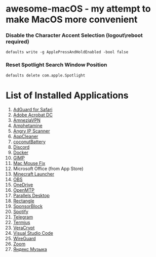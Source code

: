# awesome-macOS - my attempt to make MacOS more convenient
### Disable the Character Accent Selection (logout\reboot required)
```defaults write -g ApplePressAndHoldEnabled -bool false```

### Reset Spotlight Search Window Position
```defaults delete com.apple.Spotlight```


# List of Installed Applications

1. [AdGuard for Safari](https://adguard.com/)
2. [Adobe Acrobat DC](https://get.adobe.com/reader/)
3. [AmneziaVPN](https://amnezia-vpn.org/)
4. [Amphetamine](https://apps.apple.com/us/app/amphetamine/id937984704)
5. [Angry IP Scanner](https://angryip.org/)
6. [AppCleaner](https://freemacsoft.net/appcleaner/)
7. [coconutBattery](https://www.coconut-flavour.com/coconutbattery/)
8. [Discord](https://discord.com/)
9. [Docker](https://www.docker.com/)
10. [GIMP](https://www.gimp.org/)
11. [Mac Mouse Fix](https://macmousefix.com/)  
12. Microsoft Office (from App Store)
13. [Minecraft Launcher](https://www.minecraft.net/)
14. [OBS](https://obsproject.com/)
15. [OneDrive](https://www.microsoft.com/en-us/microsoft-365/onedrive/online-cloud-storage)
16. [OpenMTP](https://openmtp.ganeshrvel.com/)
17. [Parallels Desktop](https://appstorrent.ru/61-parallels-desktop.html)
18. [Rectangle](https://rectangleapp.com/)
19. [SponsorBlock](https://sponsor.ajay.app/)
20. [Spotify](https://www.spotify.com/)
21. [Telegram](https://telegram.org/)
22. [Termius](https://termius.com/)
23. [VeraCrypt](https://www.veracrypt.fr/)  
24. [Visual Studio Code](https://code.visualstudio.com/)
25. [WireGuard](https://www.wireguard.com/)
26. [Zoom](https://zoom.us/)  
27. [Яндекс Музыка](https://music.yandex.ru/)  
